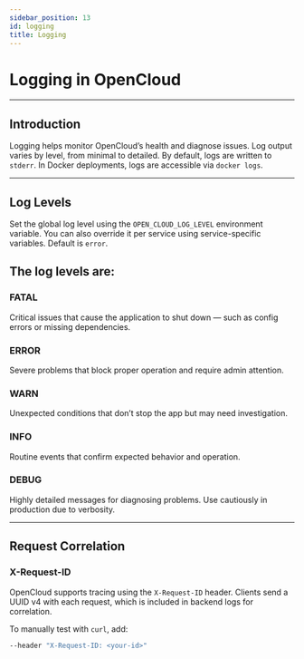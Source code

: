 ```yaml
---
sidebar_position: 13
id: logging
title: Logging
---
```


# Logging in OpenCloud

---

## Introduction

Logging helps monitor OpenCloud’s health and diagnose issues. Log output varies by level, from minimal to detailed. By default, logs are written to `stderr`. In Docker deployments, logs are accessible via `docker logs`.

---

## Log Levels

Set the global log level using the `OPEN_CLOUD_LOG_LEVEL` environment variable. You can also override it per service using service-specific variables. Default is `error`.

## The log levels are:

### FATAL
Critical issues that cause the application to shut down — such as config errors or missing dependencies.

### ERROR
Severe problems that block proper operation and require admin attention.

### WARN
Unexpected conditions that don’t stop the app but may need investigation.

### INFO
Routine events that confirm expected behavior and operation.

### DEBUG
Highly detailed messages for diagnosing problems. Use cautiously in production due to verbosity.

---

## Request Correlation

### X-Request-ID

OpenCloud supports tracing using the `X-Request-ID` header. Clients send a UUID v4 with each request, which is included in backend logs for correlation.

To manually test with `curl`, add:

```bash
--header "X-Request-ID: <your-id>"

